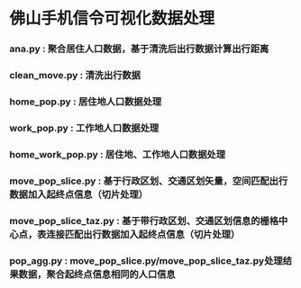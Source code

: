 # 佛山手机信令可视化数据处理

### ana.py : 聚合居住人口数据，基于清洗后出行数据计算出行距离

### clean_move.py : 清洗出行数据

### home_pop.py : 居住地人口数据处理

### work_pop.py : 工作地人口数据处理

### home_work_pop.py : 居住地、工作地人口数据处理

### move_pop_slice.py : 基于行政区划、交通区划矢量，空间匹配出行数据加入起终点信息（切片处理）

### move_pop_slice_taz.py : 基于带行政区划、交通区划信息的栅格中心点，表连接匹配出行数据加入起终点信息（切片处理）

### pop_agg.py : move_pop_slice.py/move_pop_slice_taz.py处理结果数据，聚合起终点信息相同的人口信息
